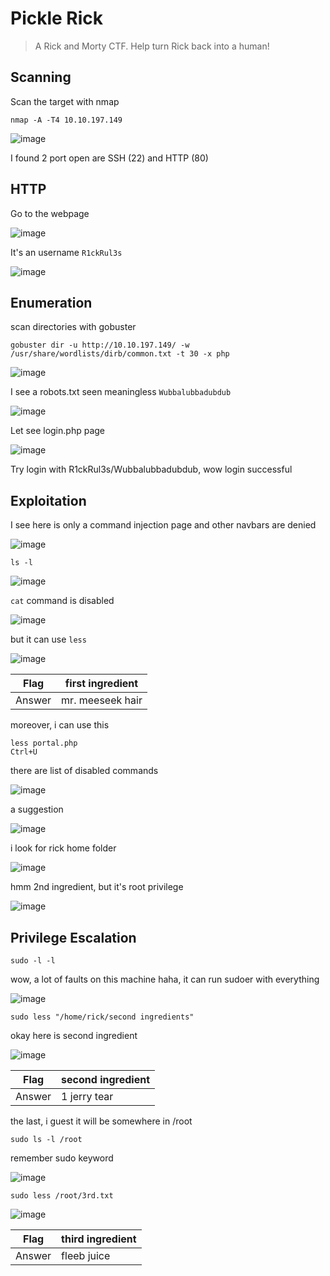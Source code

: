 # Pickle Rick

> A Rick and Morty CTF. Help turn Rick back into a human!

## Scanning

Scan the target with nmap

```
nmap -A -T4 10.10.197.149
```

![image](https://user-images.githubusercontent.com/90561566/198048801-c6fab2ef-a96b-4a83-b5d4-3c07ff43ae30.png)

I found 2 port open are SSH (22) and HTTP (80)

## HTTP

Go to the webpage

![image](https://user-images.githubusercontent.com/90561566/198049923-948dc644-54cf-469b-9ea6-b6baf279fb4c.png)

It's an username `R1ckRul3s`

![image](https://user-images.githubusercontent.com/90561566/198051564-2b2260db-9d45-47cb-b434-f5827de6e595.png)

## Enumeration

scan directories with gobuster

```
gobuster dir -u http://10.10.197.149/ -w /usr/share/wordlists/dirb/common.txt -t 30 -x php
```

![image](https://user-images.githubusercontent.com/90561566/198052681-c707007f-f40b-4733-82e5-673bdd46ecef.png)

I see a robots.txt seen meaningless `Wubbalubbadubdub`

![image](https://user-images.githubusercontent.com/90561566/198052867-3a41c8d9-179f-48b0-833c-cd1fe52044c5.png)

Let see login.php page

![image](https://user-images.githubusercontent.com/90561566/198053586-cd22ad1b-80c0-4dcb-aec9-94ae7de50310.png)

Try login with R1ckRul3s/Wubbalubbadubdub, wow login successful

## Exploitation

I see here is only a command injection page and other navbars are denied

![image](https://user-images.githubusercontent.com/90561566/198055489-af19a7e4-69ba-414d-b7de-aab61c409193.png)

```
ls -l
```

![image](https://user-images.githubusercontent.com/90561566/198057111-103948f9-2441-4190-9e93-16461221130f.png)

`cat` command is disabled

![image](https://user-images.githubusercontent.com/90561566/198056671-c38d9619-92b9-4277-885f-5a46b9b3db6c.png)

but it can use `less`

![image](https://user-images.githubusercontent.com/90561566/198057362-2bea79cd-9113-403c-844f-ff255d02931f.png)

| Flag | first ingredient |
| --- | --- |
| Answer | mr. meeseek hair |

moreover, i can use this

```
less portal.php
Ctrl+U
```

there are list of disabled commands

![image](https://user-images.githubusercontent.com/90561566/198058048-ff95c816-fc36-4d3d-adbd-213469894d24.png)

a suggestion

![image](https://user-images.githubusercontent.com/90561566/198058623-df2788b9-430a-4e0e-a6f9-c9b78e621ca8.png)

i look for rick home folder

![image](https://user-images.githubusercontent.com/90561566/198059271-4c7e824b-1d73-43b7-91b4-00d5aeb9eca9.png)

hmm 2nd ingredient, but it's root privilege

![image](https://user-images.githubusercontent.com/90561566/198059455-3899bd11-533f-4e50-a002-c40c4b6d9479.png)

## Privilege Escalation

```
sudo -l -l
```

wow, a lot of faults on this machine haha, it can run sudoer with everything

![image](https://user-images.githubusercontent.com/90561566/198061010-16cabb2d-2259-497a-b692-63e4d4820cb6.png)

```
sudo less "/home/rick/second ingredients"
```

okay here is second ingredient

![image](https://user-images.githubusercontent.com/90561566/198061499-dc9c622f-6562-46e0-8157-a56e88da984c.png)

| Flag | second ingredient |
| --- | --- |
| Answer | 1 jerry tear |

the last, i guest it will be somewhere in /root

```
sudo ls -l /root
```

remember sudo keyword

![image](https://user-images.githubusercontent.com/90561566/198062243-2ec642fc-5a95-4465-ab3e-63f2bccb2fe3.png)

```
sudo less /root/3rd.txt
```

![image](https://user-images.githubusercontent.com/90561566/198062459-709cbec5-a14a-4460-bba7-b89a67cb9d82.png)

| Flag | third ingredient |
| --- | --- |
| Answer | fleeb juice |
